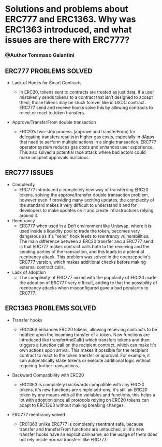 # Solutions and problems about ERC777 and ERC1363. Why was ERC1363 introduced, and what issues are there with ERC777?
### @Author Tommaso Galantini
## ERC777 PROBLEMS SOLVED

* Lack of Hooks for Smart Contracts
    - In ERC20, tokens sent to contracts are treated as just data. If a user mistakenly sends tokens to a contract that isn’t designed to accept them, those tokens may be stuck forever like in USDC contract. ERC777 send and receive hooks solve this by allowing contracts to reject or react to token transfers.

* Approve/TransferFrom double transaction
    - ERC20’s two-step process (approve and transferFrom) for delegating transfers results in higher gas costs, especially in dApps that need to perform multiple actions in a single transaction. ERC777 operator system reduces gas costs and enhances user experience. This also solved a potential race attack where bad actors could make unspent approvals malicious.
    
## ERC777 ISSUES

* Complexity
    - ERC777 introduced a completely new way of transferring ERC20 tokens, solving the approve/transfer double transaction problem, however even if providing many exciting updates, the complexity of the standard makes it very difficult to understand it and for developers to make updates on it and create infrastructures relying around it.
* Reentrancy
    - ERC777 when used in a Defi environment like Uniswap, where it is used inside a liquidity pool to trade the token, becomes very dangerous as it's "send" hook leads to reentrancy vulnerabilities. The main difference between a ERC20 transfer and a ERC777 send is that ERC777 makes contract calls both to the receiving and the sending parties of the transaction, and this leads to a potential reentrancy attack. This problem was solved in the openzeppelin's ERC777 version, which makes additional checks before making external contract calls.
* Lack of adoption
    - The complexity of ERC777 mixed with the popularity of ERC20 made the adoption of ERC777 very difficult, adding to that the possibility of reentrancy attacks when misconfigured gave a bad popularity to ERC777.

## ERC1363 PROBLEMS SOLVED

* Transfer hooks
    - ERC1363 enhances ERC20 tokens, allowing receiving contracts to be notified upon the incoming transfer of a token. New functions are introduced like transferAndCall() which transfers tokens and then triggers a function call on the recipient contract, which can make it's own actions upon arrival. This makes it possible for the recipient contract to react to the token transfer or approval. For example, it can automatically stake tokens or execute additional logic without requiring further transactions.

* Backward Compatibility with ERC20
    - ERC1363 is completely backwards compatible with any ERC20 tokens, it's new functions are simple add-ons, it's still an ERC20 token by any means with all the variables and functions, this helps a lot with adoption since all protocols relying on ERC20 tokens can adapt to ERC1363 without making breaking changes.

* ERC777 reentrancy solved
    - ERC1363 unlike ERC777 is completely reentrant safe, because transfer and transferFrom functions are untouched, all it's new transfer hooks have an explicit call-name, so the usage of them does not rely inside normal transfers like ERC777. 
